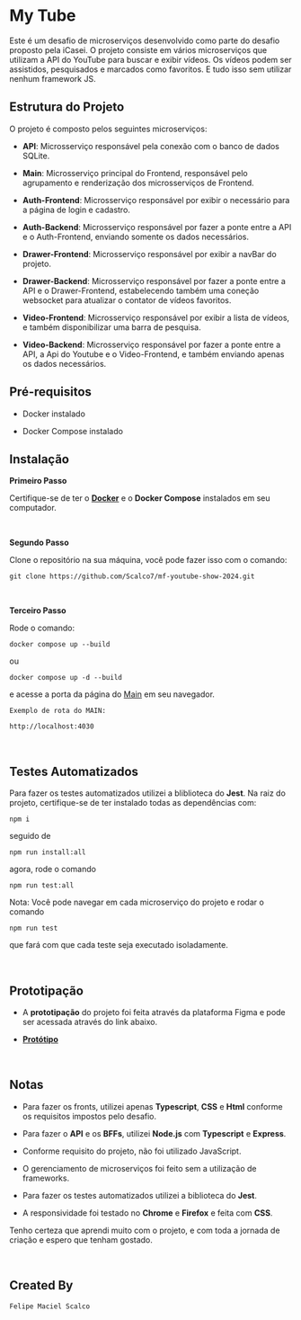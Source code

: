# My Tube

Este é um desafio de microserviços desenvolvido como parte do desafio proposto pela iCasei. O projeto consiste em vários microserviços que utilizam a API do YouTube para buscar e exibir vídeos. Os vídeos podem ser assistidos, pesquisados e marcados como favoritos. E tudo isso sem utilizar nenhum framework JS.
<br>

## Estrutura do Projeto

O projeto é composto pelos seguintes microserviços:

- **API**: Microsserviço responsável pela conexão com o banco de dados SQLite.

- **Main**: Microsserviço principal do Frontend, responsável pelo agrupamento e renderização dos microsserviços de Frontend.

- **Auth-Frontend**: Microsserviço responsável por exibir o necessário para a página de login e cadastro.

- **Auth-Backend**: Microsserviço responsável por fazer a ponte entre a API e o Auth-Frontend, enviando somente os dados necessários.

- **Drawer-Frontend**: Microsserviço responsável por exibir a navBar do projeto.

- **Drawer-Backend**: Microsserviço responsável por fazer a ponte entre a API e o Drawer-Frontend, estabelecendo também uma coneção websocket para atualizar o contator de vídeos favoritos.

- **Video-Frontend**: Microsserviço responsável por exibir a lista de vídeos, e também disponibilizar uma barra de pesquisa.

- **Video-Backend**: Microsserviço responsável por fazer a ponte entre a API, a Api do Youtube e o Video-Frontend, e também enviando apenas os dados necessários.
  <br>

## Pré-requisitos

- Docker instalado

- Docker Compose instalado
  <br>

## Instalação

**Primeiro Passo**

Certifique-se de ter o [**Docker**](https://www.docker.com/products/docker-desktop/) e o **Docker Compose** instalados em seu computador.

<br>

**Segundo Passo**

Clone o repositório na sua máquina, você pode fazer isso com o comando:

    git clone https://github.com/Scalco7/mf-youtube-show-2024.git

<br>

**Terceiro Passo**

Rode o comando:

    docker compose up --build

ou

    docker compose up -d --build

e acesse a porta da página do [Main](http://localhost:4030 "Main") em seu navegador.

    Exemplo de rota do MAIN:

    http://localhost:4030

<br>

## Testes Automatizados

Para fazer os testes automatizados utilizei a bliblioteca do **Jest**.
Na raiz do projeto, certifique-se de ter instalado todas as dependências com:

    npm i

seguido de

    npm run install:all

agora, rode o comando

    npm run test:all

Nota: Você pode navegar em cada microserviço do projeto e rodar o comando

    npm run test

que fará com que cada teste seja executado isoladamente.

<br>

## Prototipação

- A **prototipação** do projeto foi feita através da plataforma Figma e pode ser acessada através do link abaixo.

- **[Protótipo](https://www.figma.com/design/0JjD5OgeZQZJnXk4yBWmIt "Link")**

<br>

## Notas

- Para fazer os fronts, utilizei apenas **Typescript**, **CSS** e **Html** conforme os requisitos impostos pelo desafio.

- Para fazer o **API** e os **BFFs**, utilizei **Node.js** com **Typescript** e **Express**.

- Conforme requisito do projeto, não foi utilizado JavaScript.

- O gerenciamento de microserviços foi feito sem a utilização de frameworks.

- Para fazer os testes automatizados utilizei a biblioteca do **Jest**.

- A responsividade foi testado no **Chrome** e **Firefox** e feita com **CSS**.

Tenho certeza que aprendi muito com o projeto, e com toda a jornada de criação e espero que tenham gostado.

<br>

## Created By

    Felipe Maciel Scalco
